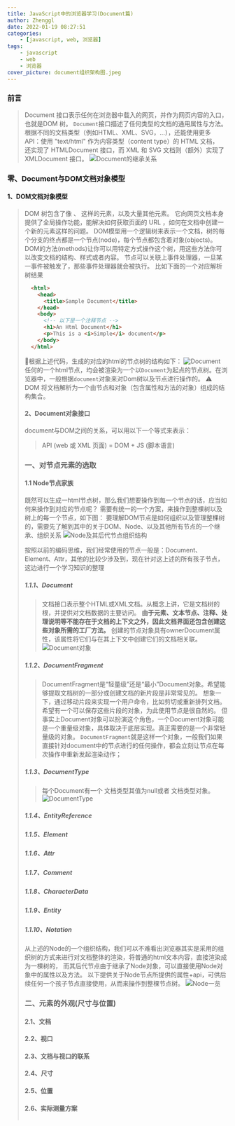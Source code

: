 ```yaml
---
title: JavaScript中的浏览器学习(Document篇)
author: Zhenggl
date: 2022-01-19 08:27:51
categories:
    - [javascript, web, 浏览器]
tags:
    - javascript
    - web
    - 浏览器
cover_picture: document组织架构图.jpeg
---
```


### 前言

> Document 接口表示任何在浏览器中载入的网页，并作为网页内容的入口，也就是DOM 树。
> `Document`接口描述了任何类型的文档的通用属性与方法。
> 根据不同的文档类型（例如HTML、XML、SVG，...），还能使用更多 API：使用 "text/html" 作为内容类型（content type）的 HTML 文档，  
> 还实现了 HTMLDocument 接口，而 XML 和 SVG 文档则（额外）实现了 XMLDocument 接口。
![Document的继承关系](Document的继承关系.png)

### 零、Document与DOM文档对象模型
#### 1、DOM文档对象模型
> DOM 树包含了像 <body> 、<table> 这样的元素，以及大量其他元素。
> 它向网页文档本身提供了全局操作功能，能解决如何获取页面的 URL ，如何在文档中创建一个新的元素这样的问题。
> DOM模型用一个逻辑树来表示一个文档，树的每个分支的终点都是一个节点(node)，每个节点都包含着对象(objects)。
> DOM的方法(methods)让你可以用特定方式操作这个树，用这些方法你可以改变文档的结构、样式或者内容。
> 节点可以关联上事件处理器，一旦某一事件被触发了，那些事件处理器就会被执行。
比如下面的一个对应解析树结果
```html
  <html>
    <head>
      <title>Sample Document</title>
    </head>
    <body>
      <!-- 以下是一个注释节点 -->
      <h1>An Html Document</h1>
      <p>This is a <i>Simple</i> document</p>
    </body>
  </html>
```
🤔根据上述代码，生成的对应的html的节点树的结构如下：
![Document](Document.png)
任何的一个html节点，均会被渲染为一个以`Document`为起点的节点树。在浏览器中，一般根据`document`对象来对Dom树以及节点进行操作的。
⚠️ DOM 将文档解析为一个由节点和对象（包含属性和方法的对象）组成的结构集合。

#### 2、Document对象接口

document与DOM之间的关系，可以用以下一个等式来表示：
> API (web 或 XML 页面) = DOM + JS (脚本语言)
### 一、对节点元素的选取

#### 1.1 Node节点家族
既然可以生成一html节点树，那么我们想要操作到每一个节点的话，应当如何来操作到对应的节点呢？
需要有统一的一个方案，来操作到整棵树以及树上的每一个节点，如下图：
要理解DOM节点是如何组织以及管理整棵树的，需要先了解到其中的关于DOM、Node、以及其他所有节点的一个继承、组织关系
![Node及其后代节点组织结构](Node及其后代节点组织结构.png)

按照以前的编码思维，我们经常使用的节点一般是：Document、Element、Attr，其他的比较少涉及到，现在针对这上述的所有孩子节点，这边进行一个学习知识的整理

##### 1.1.1、Document
> 文档接口表示整个HTML或XML文档。从概念上讲，它是文档树的根，并提供对文档数据的主要访问。
> **由于元素、文本节点、注释、处理说明等不能存在于文档的上下文之外，因此文档界面还包含创建这些对象所需的工厂方法。**
> 创建的节点对象具有ownerDocument属性，该属性将它们与在其上下文中创建它们的文档相关联。
![Document对象](Document对象.png)

##### 1.1.2、DocumentFragment
> DocumentFragment是“轻量级”还是“最小”Document对象。希望能够提取文档树的一部分或创建文档的新片段是非常常见的。
> 想象一下，通过移动片段来实现一个用户命令，比如剪切或重新排列文档。希望有一个可以保存这些片段的对象，为此使用节点是很自然的。
> 但事实上Document对象可以扮演这个角色，一个Document对象可能是一个重量级对象，具体取决于底层实现。真正需要的是一个非常轻量级的对象。
> `DocumentFragment`就是这样一个对象，一般我们如果直接针对document中的节点进行的任何操作，都会立刻让节点在每次操作中重新发起渲染动作；

##### 1.1.3、DocumentType
> 每个Document有一个 文档类型其值为null或者 文档类型对象。
> ![DocumentType](DocumentType.png)
##### 1.1.4、EntityReference
##### 1.1.5、Element
##### 1.1.6、Attr
##### 1.1.7、Comment
##### 1.1.8、CharacterData
##### 1.1.9、Entity
##### 1.1.10、Notation

从上述的Node的一个组织结构，我们可以不难看出浏览器其实是采用的组织树的方式来进行对文档整体的渲染，将普通的html文本内容，直接渲染成为一棵树的，
而其后代节点由于继承了Node对象，可以直接使用Node对象中的属性以及方法。
以下提供关于Node节点所提供的属性+api，可供后续任何一个孩子节点直接使用，从而来操作到整棵节点树。
![Node一览](Node一览.png)

### 二、元素的外观(尺寸与位置)
#### 2.1、文档

#### 2.2、视口

#### 2.3、文档与视口的联系

#### 2.4、尺寸

#### 2.5、位置

#### 2.6、实际测量方案
